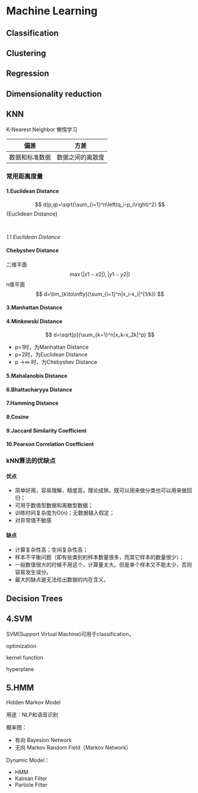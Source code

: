 # Machine Learning

## Classification

## Clustering

## Regression

## Dimensionality reduction


## KNN

K-Nearest Neighbor 懒惰学习



| 偏差           | 方差             |
| -------------- | ---------------- |
| 数据和标准数据 | 数据之间的离散度 |

### 常用距离度量

#### 1.Euclidean Distance

$$
d(p,q)=\sqrt{\sum_{i=1}^n\left(q_i-p_i\right)^2}
$$ {Euclidean Distance}

​																	

*1.1 Euclidean Distance*

#### Chebyshev Distance

二维平面
$$
\max(|x1-x2|),|y1-y2|)
$$
n维平面
$$
d=\lim_{k\to\infty}(\sum_{i=1}^n|x_i-x_i|^{1/k})
$$

#### 3.Manhattan Distance



#### 4.Minkowski Distance

$$
d=\sqrt[p]{\sum_{k=1}^n|x_k-x_2k|^p}
$$



- p=1时，为Manhattan Distance
- p=2时，为Euclidean Distance
- p →∞ 时，为Chebyshev Distance



#### 5.Mahalanobis Distance



#### 6.Bhattacharyya Distance



#### 7.Hamming Distance

#### 8.Cosine

#### 9.Jaccard Similarity Coefficient

#### 10.Pearson Correlation Coefficient



### kNN算法的优缺点

#### 优点

- 简单好用，容易理解，精度高，理论成熟，既可以用来做分类也可以用来做回归；
- 可用于数值型数据和离散型数据；
- 训练时间复杂度为O(n)；无数据输入假定；
- 对异常值不敏感

#### 缺点

- 计算复杂性高；空间复杂性高；
- 样本不平衡问题（即有些类别的样本数量很多，而其它样本的数量很少）；
- 一般数值很大的时候不用这个，计算量太大。但是单个样本又不能太少，否则容易发生误分。
- 最大的缺点是无法给出数据的内在含义。

## Decision Trees



## 4.SVM

SVM(Support Virtual Machine)可用于classification，

optimization

kernel function

hyperplane

## 5.HMM

Hidden Markov Model

用途：NLP和语音识别

概率图：

- 有向 Bayesion Network
- 无向 Markov Random Field（Markov Network）

Dynamic Model：

- HMM
- Kalman Filter
- Particle Filter


